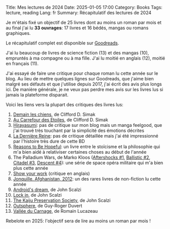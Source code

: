 Title: Mes lectures de 2024
Date: 2025-01-05 17:00
Category: Books
Tags: lecture, reading
Lang: fr
Summary: Récapitulatif des lectures de 2024

Je m'étais fixé un objectif de 25 livres dont au moins un roman par mois et au final j'ai lu **33 ouvrages**: 17 livres et 16 bédés, mangas ou romans graphiques.

Le récapitulatif complet est disponible sur [Goodreads](https://www.goodreads.com/user/year_in_books/2024/46395244).

J'ai lu beaucoup de livres de science fiction (13) et des mangas (10), empruntés à ma compagne ou à ma fille. J'ai lu moitié en anglais (12), moitié en français (11).

J'ai essayé de faire une critique pour chaque roman lu cette année sur le blog. Au lieu de mettre quelques lignes sur Goodreads, que j'aime bien malgré ses défauts et que j'utilise depuis 2017, j'ai écrit des avis plus longs ici. De manière générale, je ne veux pas perdre mes avis sur les livres lus si jamais la plateforme disparait.

Voici les liens vers la plupart des critiques des livres lus:

1. [Demain les chiens]({filename}/books/demain-les-chiens.md), de Clifford D. Simak
2. [Au Carrefour des Etoiles]({filename}/books/au-carrefour-des-étoiles.md), de Clifford D. Simak
3. [Hirayasumi](https://www.goodreads.com/book/show/199525652-hirayasumi-vol-1): pas de critique sur mon blog mais un manga feelgood, que j'ai trouvé très touchant par la simplicité des émotions décrites
4. [La Dernière Reine](https://www.goodreads.com/book/show/62601958-la-derni-re-reine): pas de critique détaillée mais j'ai été impressionné par l'histoire très dure de cette BD
5. [Reasons to Be Hopeful](https://www.goodreads.com/book/show/66391065-reasons-to-be-hopeful): un livre entre le stoïcisme et la philosophie qui m'a bien aidé à relativiser certaines choses au début de l'année
6. The Palladium Wars, de Marko Kloos ([Aftershocks #1]({filename}/books/aftershocks.md), [Ballistic #2]({filename}/books/ballistic.md), [Citadel #3]({filename}/books/citadel.md), [Descent #4]({filename}/books/descent.md)): une série de space opéra militaire qui m'a bien plus cette année
10. [Show your work]({filename}/books/show-your-work.md) (critique en anglais)
11. [Jonquille. Afghanistan, 2012]({filename}/books/jonquille.md): un des rares livres de non-fiction lu cette année
12. [Android's dream]({filename}/books/androids-dream.md), de John Scalzi
13. [Lock in]({filename}/books/lock-in.md), de John Scalzi 
14. [The Kaiju Preservation Society]({filename}/books/kaiju_preservation_society.md), de John Scalzi
15. [Outsphere]({filename}/books/outsphere.md), de Guy-Roger Duvert 
16. [Vallée du Carnage]({filename}/books/vallée-du-carnage.md), de Romain Lucazeau

Rebelote en 2025: l'objectif sera de lire au moins un roman par mois !
